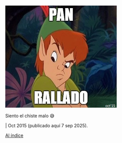 ![pan_rallado.jpg](pan_rallado.jpg)

Siento el chiste malo 😅

| Oct 2015 (publicado aquí 7 sep 2025).

[Al índice](https://ikergl.github.io/#%C3%ADndice)
